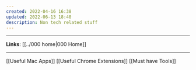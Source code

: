 ```yaml
---
created: 2022-04-16 16:38
updated: 2022-06-13 18:40
description: Non tech related stuff
---
```

---
**Links**: [[../000 home|000 Home]]

---

[[Useful Mac Apps]]
[[Useful Chrome Extensions]]
[[Must have Tools]]